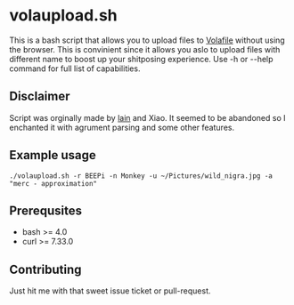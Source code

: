 volaupload.sh
=============

This is a bash script that allows you to upload files to [Volafile](https://volafile.io) 
without using the browser. This is convinient since it allows you aslo to upload
files with different name to boost up your shitposing experience. Use -h or --help command
for full list of capabilities.

Disclaimer
----------

Script was orginally made by [lain](https://github.com/laino) and Xiao. It seemed
to be abandoned so I enchanted it with agrument parsing and some other features.

Example usage
-------------

`./volaupload.sh -r BEEPi -n Monkey -u ~/Pictures/wild_nigra.jpg -a "merc - approximation"`

Prerequsites
------------

- bash >= 4.0
- curl >= 7.33.0

Contributing
------------

Just hit me with that sweet issue ticket or pull-request.
